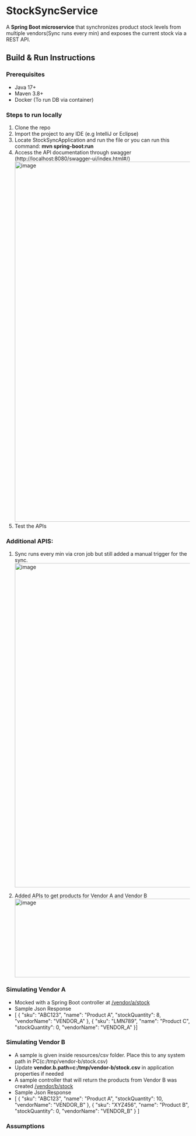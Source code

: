 # StockSyncService
A **Spring Boot microservice** that synchronizes product stock levels from multiple vendors(Sync runs every min) and exposes the current stock via a REST API.

## Build & Run Instructions

### Prerequisites
- Java 17+
- Maven 3.8+
- Docker (To run DB via container)

### Steps to run locally
1. Clone the repo
2. Import the project to any IDE (e.g IntelliJ or Eclipse)
3. Locate StockSyncApplication and run the file or you can run this command: **mvn spring-boot:run**
4. Access the API documentation through swagger (http://localhost:8080/swagger-ui/index.html#/)
   <img width="1665" height="985" alt="image" src="https://github.com/user-attachments/assets/da5850f3-c273-4f6d-aa7a-9a124b245d9d" />
5. Test the APIs

### Additional APIS:
1. Sync runs every min via cron job but still added a manual trigger for the sync.
   <img width="1602" height="887" alt="image" src="https://github.com/user-attachments/assets/6ca8aca3-02b7-4665-b17e-981e227ece33" />

2. Added APIs to get products for Vendor A and Vendor B
   <img width="1645" height="215" alt="image" src="https://github.com/user-attachments/assets/dad4ec47-1fb5-46f1-ac04-80dd050b83df" />


### Simulating Vendor A
- Mocked with a Spring Boot controller at [/vendor/a/stock](http://localhost:8080/api/vendor/a/product)
- Sample Json Response
- [
  {
    "sku": "ABC123",
    "name": "Product A",
    "stockQuantity": 8,
    "vendorName": "VENDOR_A"
  },
  {
    "sku": "LMN789",
    "name": "Product C",
    "stockQuantity": 0,
    "vendorName": "VENDOR_A"
  }]

 ### Simulating Vendor B
 - A sample is given inside resources/csv folder. Place this to any system path in PC(c:/tmp/vendor-b/stock.csv)
 - Update **vendor.b.path=c:/tmp/vendor-b/stock.csv** in application properties if needed
 - A sample controller that will return the products from Vendor B was created [/vendor/b/stock](http://localhost:8080/swagger-ui/index.html#/vendor-controller/getBProducts)
 - Sample Json Response
 - [
  {
    "sku": "ABC123",
    "name": "Product A",
    "stockQuantity": 10,
    "vendorName": "VENDOR_B"
  },
  {
    "sku": "XYZ456",
    "name": "Product B",
    "stockQuantity": 0,
    "vendorName": "VENDOR_B"
  }
]

### Assumptions
 


   


